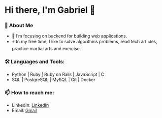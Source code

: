 # Hi there, I'm Gabriel 👋

### 🚀 About Me
- 🔭 I’m focusing on backend for building web applications.
- ⚡ In my free time, I like to solve algorithms problems, read tech articles, practice martial arts and exercise.

### 🛠️ Languages and Tools:
- Python | Ruby | Ruby on Rails | JavaScript | C
- SQL | PostgreSQL | MySQL | Git | Docker

### 📫 How to reach me:
- LinkedIn: [LinkedIn](https://www.linkedin.com/in/gabriel-ribeiro-carneiro/)
- Email: [Gmail](mailto:gabriel.bsb98@gmail.com)
